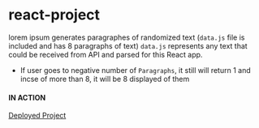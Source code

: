 # react-project
lorem ipsum generates paragraphes of randomized text (`data.js` file is included and has 8 paragraphs of text)
`data.js` represents any text that could be received from API and parsed for this React app.
- If user goes to negative number of `Paragraphs`, it still will return 1 and incse of more than 8, it will be 8 displayed of them

#### IN ACTION

[Deployed Project](https://tired-of-boring-lorem-ipsum.netlify.app/)